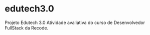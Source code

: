 # edutech3.0
Projeto Edutech 3.0
Atividade avaliativa do curso de Desenvolvedor FullStack da Recode.
